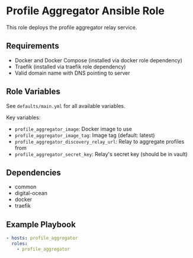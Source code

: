 # Profile Aggregator Ansible Role

This role deploys the profile aggregator relay service.

## Requirements

- Docker and Docker Compose (installed via docker role dependency)
- Traefik (installed via traefik role dependency)
- Valid domain name with DNS pointing to server

## Role Variables

See `defaults/main.yml` for all available variables.

Key variables:
- `profile_aggregator_image`: Docker image to use
- `profile_aggregator_image_tag`: Image tag (default: latest)
- `profile_aggregator_discovery_relay_url`: Relay to aggregate profiles from
- `profile_aggregator_secret_key`: Relay's secret key (should be in vault)

## Dependencies

- common
- digital-ocean
- docker
- traefik

## Example Playbook

```yaml
- hosts: profile_aggregator
  roles:
    - profile_aggregator
```